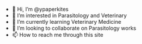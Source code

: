 - 👋 Hi, I’m @ypaperkites
- 👀 I’m interested in Parasitology and Veterinary
- 🌱 I’m currently learning Veterinary Medicine
- 💞️ I’m looking to collaborate on Parasitology works
- 📫 How to reach me through this site

<!---
ypaperkites/ypaperkites is a ✨ special ✨ repository because its `README.md` (this file) appears on your GitHub profile.
You can click the Preview link to take a look at your changes.
--->
